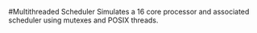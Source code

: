#Multithreaded Scheduler
Simulates a 16 core processor and associated scheduler using mutexes and POSIX threads.
